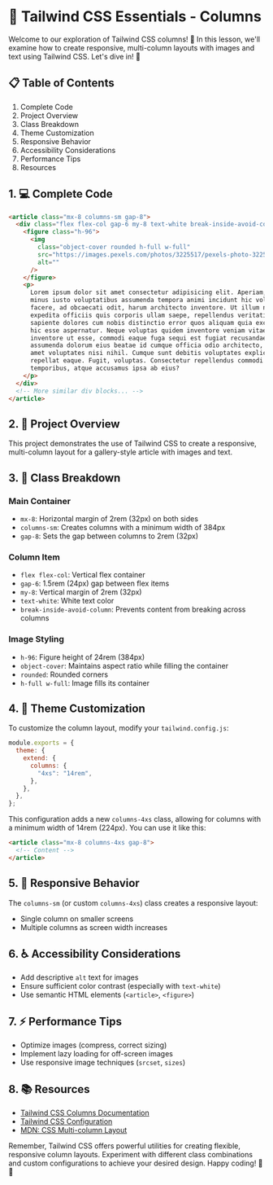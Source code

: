 # 📰 Tailwind CSS Essentials - Columns

Welcome to our exploration of Tailwind CSS columns! 🚀 In this lesson, we'll examine how to create responsive, multi-column layouts with images and text using Tailwind CSS. Let's dive in! 🎨

## 📋 Table of Contents

1. Complete Code
2. Project Overview
3. Class Breakdown
4. Theme Customization
5. Responsive Behavior
6. Accessibility Considerations
7. Performance Tips
8. Resources

## 1. 💻 Complete Code

```html
<article class="mx-8 columns-sm gap-8">
  <div class="flex flex-col gap-6 my-8 text-white break-inside-avoid-column">
    <figure class="h-96">
      <img
        class="object-cover rounded h-full w-full"
        src="https://images.pexels.com/photos/3225517/pexels-photo-3225517.jpeg?auto=compress&cs=tinysrgb&w=1260&h=750&dpr=1"
        alt=""
      />
    </figure>
    <p>
      Lorem ipsum dolor sit amet consectetur adipisicing elit. Aperiam, nostrum
      minus iusto voluptatibus assumenda tempora animi incidunt hic voluptates
      facere, ad obcaecati odit, harum architecto inventore. Ut illum non
      expedita officiis quis corporis ullam saepe, repellendus veritatis
      sapiente dolores cum nobis distinctio error quos aliquam quia excepturi
      hic esse aspernatur. Neque voluptas quidem inventore veniam vitae. Ab
      inventore ut esse, commodi eaque fuga sequi est fugiat recusandae
      assumenda dolorum eius beatae id cumque officia odio architecto, nemo in
      amet voluptates nisi nihil. Cumque sunt debitis voluptates explicabo
      repellat eaque. Fugit, voluptas. Consectetur repellendus commodi
      temporibus, atque accusamus ipsa ab eius?
    </p>
  </div>
  <!-- More similar div blocks... -->
</article>
```

## 2. 🌟 Project Overview

This project demonstrates the use of Tailwind CSS to create a responsive, multi-column layout for a gallery-style article with images and text.

## 3. 🧩 Class Breakdown

### Main Container

- `mx-8`: Horizontal margin of 2rem (32px) on both sides
- `columns-sm`: Creates columns with a minimum width of 384px
- `gap-8`: Sets the gap between columns to 2rem (32px)

### Column Item

- `flex flex-col`: Vertical flex container
- `gap-6`: 1.5rem (24px) gap between flex items
- `my-8`: Vertical margin of 2rem (32px)
- `text-white`: White text color
- `break-inside-avoid-column`: Prevents content from breaking across columns

### Image Styling

- `h-96`: Figure height of 24rem (384px)
- `object-cover`: Maintains aspect ratio while filling the container
- `rounded`: Rounded corners
- `h-full w-full`: Image fills its container

## 4. 🎨 Theme Customization

To customize the column layout, modify your `tailwind.config.js`:

```javascript
module.exports = {
  theme: {
    extend: {
      columns: {
        "4xs": "14rem",
      },
    },
  },
};
```

This configuration adds a new `columns-4xs` class, allowing for columns with a minimum width of 14rem (224px). You can use it like this:

```html
<article class="mx-8 columns-4xs gap-8">
  <!-- Content -->
</article>
```

## 5. 📱 Responsive Behavior

The `columns-sm` (or custom `columns-4xs`) class creates a responsive layout:

- Single column on smaller screens
- Multiple columns as screen width increases

## 6. ♿ Accessibility Considerations

- Add descriptive `alt` text for images
- Ensure sufficient color contrast (especially with `text-white`)
- Use semantic HTML elements (`<article>`, `<figure>`)

## 7. ⚡ Performance Tips

- Optimize images (compress, correct sizing)
- Implement lazy loading for off-screen images
- Use responsive image techniques (`srcset`, `sizes`)

## 8. 📚 Resources

- [Tailwind CSS Columns Documentation](https://tailwindcss.com/docs/columns)
- [Tailwind CSS Configuration](https://tailwindcss.com/docs/configuration)
- [MDN: CSS Multi-column Layout](https://developer.mozilla.org/en-US/docs/Web/CSS/CSS_Columns)

Remember, Tailwind CSS offers powerful utilities for creating flexible, responsive column layouts. Experiment with different class combinations and custom configurations to achieve your desired design. Happy coding! 📰✨
